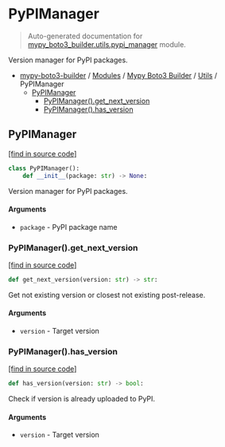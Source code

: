 # PyPIManager

> Auto-generated documentation for [mypy_boto3_builder.utils.pypi_manager](https://github.com/vemel/mypy_boto3_builder/blob/main/mypy_boto3_builder/utils/pypi_manager.py) module.

Version manager for PyPI packages.

- [mypy-boto3-builder](../../README.md#mypy_boto3_builder) / [Modules](../../MODULES.md#mypy-boto3-builder-modules) / [Mypy Boto3 Builder](../index.md#mypy-boto3-builder) / [Utils](index.md#utils) / PyPIManager
    - [PyPIManager](#pypimanager)
        - [PyPIManager().get_next_version](#pypimanagerget_next_version)
        - [PyPIManager().has_version](#pypimanagerhas_version)

## PyPIManager

[[find in source code]](https://github.com/vemel/mypy_boto3_builder/blob/main/mypy_boto3_builder/utils/pypi_manager.py#L11)

```python
class PyPIManager():
    def __init__(package: str) -> None:
```

Version manager for PyPI packages.

#### Arguments

- `package` - PyPI package name

### PyPIManager().get_next_version

[[find in source code]](https://github.com/vemel/mypy_boto3_builder/blob/main/mypy_boto3_builder/utils/pypi_manager.py#L34)

```python
def get_next_version(version: str) -> str:
```

Get not existing version or closest not existing post-release.

#### Arguments

- `version` - Target version

### PyPIManager().has_version

[[find in source code]](https://github.com/vemel/mypy_boto3_builder/blob/main/mypy_boto3_builder/utils/pypi_manager.py#L25)

```python
def has_version(version: str) -> bool:
```

Check if version is already uploaded to PyPI.

#### Arguments

- `version` - Target version
